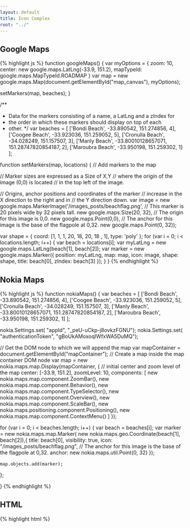 ```yaml
---
layout: default
title: Icon Complex
root: "../"
---
```

 

<h2>Google Maps</h2>

{% highlight js %}
function googleMaps() {
  var myOptions = {
    zoom: 10,
    center: new google.maps.LatLng(-33.9, 151.2),
    mapTypeId: google.maps.MapTypeId.ROADMAP
  }
  var map = new google.maps.Map(document.getElementById("map_canvas"),
                                myOptions);

  setMarkers(map, beaches);
}

/**
 * Data for the markers consisting of a name, a LatLng and a zIndex for
 * the order in which these markers should display on top of each
 * other.
 */
var beaches = [
  ['Bondi Beach', -33.890542, 151.274856, 4],
  ['Coogee Beach', -33.923036, 151.259052, 5],
  ['Cronulla Beach', -34.028249, 151.157507, 3],
  ['Manly Beach', -33.80010128657071, 151.28747820854187, 2],
  ['Maroubra Beach', -33.950198, 151.259302, 1]
];

function setMarkers(map, locations) {
  // Add markers to the map

  // Marker sizes are expressed as a Size of X,Y
  // where the origin of the image (0,0) is located
  // in the top left of the image.

  // Origins, anchor positions and coordinates of the marker
  // increase in the X direction to the right and in
  // the Y direction down.
  var image = new google.maps.MarkerImage('/images_posts/beachflag.png',
      // This marker is 20 pixels wide by 32 pixels tall.
      new google.maps.Size(20, 32),
      // The origin for this image is 0,0.
      new google.maps.Point(0,0),
      // The anchor for this image is the base of the flagpole at 0,32.
      new google.maps.Point(0, 32));
   
  var shape = {
      coord: [1, 1, 1, 20, 18, 20, 18 , 1],
      type: 'poly'
  };
  for (var i = 0; i < locations.length; i++) {
    var beach = locations[i];
    var myLatLng = new google.maps.LatLng(beach[1], beach[2]);
    var marker = new google.maps.Marker({
        position: myLatLng,
        map: map, 
        icon: image,
        shape: shape,
        title: beach[0],
        zIndex: beach[3]
    });
  }
}
{% endhighlight %}

 
<h2>Nokia Maps</h2>

{% highlight js %}
function nokiaMaps()
{
  var beaches = [
  ['Bondi Beach', -33.890542, 151.274856, 4],
  ['Coogee Beach', -33.923036, 151.259052, 5],
  ['Cronulla Beach', -34.028249, 151.157507, 3],
  ['Manly Beach', -33.80010128657071, 151.28747820854187, 2],
  ['Maroubra Beach', -33.950198, 151.259302, 1]
  ];


  nokia.Settings.set( "appId", "_peU-uCkp-j8ovkzFGNU"); 
  nokia.Settings.set( "authenticationToken", "gBoUkAMoxoqIWfxWA5DuMQ");

  // Get the DOM node to which we will append the map
  var mapContainer = document.getElementById("mapContainer");
  // Create a map inside the map container DOM node
  var map = new nokia.maps.map.Display(mapContainer, {
    // initial center and zoom level of the map
    center: [-33.9, 151.2],
    zoomLevel: 10,
    components: [ 
      new nokia.maps.map.component.ZoomBar(), 
      new nokia.maps.map.component.Behavior(),
      new nokia.maps.map.component.TypeSelector(),
      new nokia.maps.map.component.Overview(),
      new nokia.maps.map.component.ScaleBar(),
      new nokia.maps.positioning.component.Positioning(), 
      new nokia.maps.map.component.ContextMenu()
    ]
  }); 

  for (var i = 0; i < beaches.length; i++) {
    var beach = beaches[i];
    var marker = new nokia.maps.map.Marker(
            new nokia.maps.geo.Coordinate(beach[1], beach[2]),{
                    title: beach[0],
                    visibility: true,
                    icon: "/images_posts/beachflag.png",
                    // The anchor for this image is the base of the flagpole at 0,32.
                    anchor: new nokia.maps.util.Point(0, 32) });

    map.objects.add(marker);
  };

}
{% endhighlight %}

<h2>HTML</h2>

{% highlight html %} 
<!DOCTYPE html>
<html>
  <head>
    <title>GoogleMaps2NokiaMaps - icon complex</title>
    <meta name="viewport" content="initial-scale=1.0, user-scalable=no">
    <meta charset="UTF-8">
    <style type="text/css">
      html, body {
       
        overflow:hidden;
      }     
      body {
        margin: 0;
        padding: 0;
        overflow: hidden;
        width: 100%;
        height: 100%;
        position: absolute;
      }

      #map_canvas {
        width: 400px;
        height: 400px;
        left: 0px;
        top: 0;
        position: absolute;
      }
      
      #mapContainer {
        width: 400px;
        height: 400px;
        left: 450px;
        top: 0;
        position: absolute;
      }
    </style>
    <!-- chamada à api do Google Maps e código que mostra o mapa do Google Maps. Coloquei em JS separados para não ficar muito confuso aqui -->
    <!--
    Include the maps javascript with sensor=true because this code is using a
    sensor (a GPS locator) to determine the user's location.
    See: https://developers.google.com/apis/maps/documentation/javascript/basics#SpecifyingSensor
    -->
    <script type="text/javascript"
        src="https://maps.googleapis.com/maps/api/js?sensor=true"></script>
          </head>
    <script type="text/javascript" src="google.js"></script>
     
    <!-- Clamada a API do Nokia Maps e código que mostra o mapa do Nokia Maps-->
    <script type="text/javascript" charset="UTF-8" src="http://api.maps.nokia.com/2.2.0//jsl.js?with=all"></script>
    <script type="text/javascript" src="/samples/icon_complex/nokia.js"></script>

  </head>  
  <body>
    <div id="map_canvas"></div>
    <div id='mapContainer'> </div>
       <script type="text/javascript"> 
        googleMaps();
         nokiaMaps(); 
       </script>
  </body>
</html>
{% endhighlight %}

<h2>Resultado</h2>

<a href="/samples/icon_complex" target="_blank">Página com exemplo completo</a>

<img src="/images_posts/icon_complex.png" width="900px" class="post_img" />
